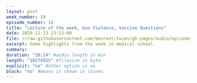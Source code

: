 ```yaml
---
layout: post
week_number: 19
episode_number: 16
title: "Lecture of the week, Gun Violence, Vaccine Questions"
date: 2020-12-13 23:53:00
file: //raw.githubusercontent.com/benroot/twims/gh-pages/audio/episode-16.mp3
excerpt: Some highlights from the week in medical school.
summary: 
duration: "10:14" #audio length in min
length: "10274925" #filesize in byte
explicit: "no" #other option is no
block: "no" #means is shown in itunes
---
```

